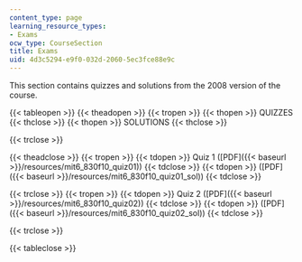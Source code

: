 ```yaml
---
content_type: page
learning_resource_types:
- Exams
ocw_type: CourseSection
title: Exams
uid: 4d3c5294-e9f0-032d-2060-5ec3fce88e9c
---
```


This section contains quizzes and solutions from the 2008 version of the course.

{{< tableopen >}}
{{< theadopen >}}
{{< tropen >}}
{{< thopen >}}
QUIZZES
{{< thclose >}}
{{< thopen >}}
SOLUTIONS
{{< thclose >}}

{{< trclose >}}

{{< theadclose >}}
{{< tropen >}}
{{< tdopen >}}
Quiz 1 ([PDF]({{< baseurl >}}/resources/mit6_830f10_quiz01))
{{< tdclose >}}
{{< tdopen >}}
([PDF]({{< baseurl >}}/resources/mit6_830f10_quiz01_sol))
{{< tdclose >}}

{{< trclose >}}
{{< tropen >}}
{{< tdopen >}}
Quiz 2 ([PDF]({{< baseurl >}}/resources/mit6_830f10_quiz02))
{{< tdclose >}}
{{< tdopen >}}
([PDF]({{< baseurl >}}/resources/mit6_830f10_quiz02_sol))
{{< tdclose >}}

{{< trclose >}}

{{< tableclose >}}